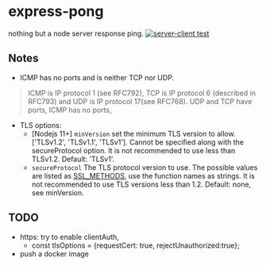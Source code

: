 # express-pong
nothing but a node server response ping.
[![server-client test](https://github.com/davidkhala/express-pong/actions/workflows/test.yml/badge.svg)](https://github.com/davidkhala/express-pong/actions/workflows/test.yml)

## Notes
- ICMP has no ports and is neither TCP nor UDP. 
> ICMP is IP protocol 1 (see RFC792), TCP is IP protocol 6 (described in RFC793) and UDP is IP protocol 17(see RFC768). 
UDP and TCP have ports, ICMP has no ports,
- TLS options:
   - [Nodejs 11+] `minVersion` set the minimum TLS version to allow. ['TLSv1.2', 'TLSv1.1', 'TLSv1']. Cannot be specified along with the secureProtocol option. It is not recommended to use less than TLSv1.2. Default: 'TLSv1'.
   - `secureProtocol` The TLS protocol version to use. The possible values are listed as [SSL_METHODS](https://www.openssl.org/docs/man1.1.0/man7/ssl.html#Dealing-with-Protocol-Methods), use the function names as strings. It is not recommended to use TLS versions less than 1.2. Default: none, see minVersion.
 
## TODO
- https: try to enable clientAuth, 
    - const tlsOptions = {requestCert: true, rejectUnauthorized:true};
- push a docker image